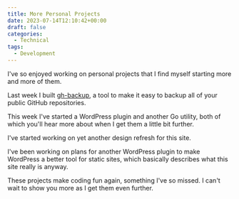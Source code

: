 ```yaml
---
title: More Personal Projects
date: 2023-07-14T12:10:42+00:00
draft: false
categories:
  - Technical
tags:
  - Development
---
```


I've so enjoyed working on personal projects that I find myself starting more and more of them.

Last week I built [gh-backup][1], a tool to make it easy to backup all of your public GitHub repositories.

This week I've started a WordPress plugin and another Go utility, both of which you'll hear more about when I get them a little bit further.

I've started working on yet another design refresh for this site.

I've been working on plans for another WordPress plugin to make WordPress a better tool for static sites, which basically describes what this site really is anyway.

These projects make coding fun again, something I've so missed. I can't wait to show you more as I get them even further.

 [1]: /2023/07/announcing-gh-backup-to-backup-your-public-github-repos/